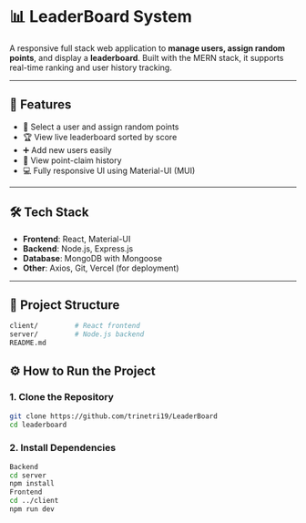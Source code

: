 # 📊 LeaderBoard System

A responsive full stack web application to **manage users, assign random points**, and display a  **leaderboard**. Built with the MERN stack, it supports real-time ranking and user history tracking.

---

## 🚀 Features

- 🔘 Select a user and assign random points
- 🏆 View live leaderboard sorted by score
- ➕ Add new users easily
- 📜 View point-claim history
- 💻 Fully responsive UI using Material-UI (MUI)

---

## 🛠 Tech Stack

- **Frontend**: React, Material-UI  
- **Backend**: Node.js, Express.js  
- **Database**: MongoDB with Mongoose  
- **Other**: Axios, Git, Vercel (for deployment)

---

## 📂 Project Structure

```bash
client/         # React frontend
server/         # Node.js backend
README.md
```
## ⚙️ How to Run the Project

### 1. Clone the Repository

```bash
git clone https://github.com/trinetri19/LeaderBoard
cd leaderboard
```

 ### 2. Install Dependencies
 ```bash
Backend
cd server
npm install
Frontend
cd ../client
npm run dev
```




